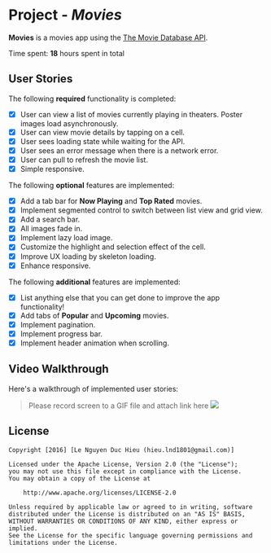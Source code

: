# Project - _Movies_

**Movies** is a movies app using the [The Movie Database API](https://developers.themoviedb.org/3).

Time spent: **18** hours spent in total

## User Stories

The following **required** functionality is completed:

- [x] User can view a list of movies currently playing in theaters. Poster images load asynchronously.
- [x] User can view movie details by tapping on a cell.
- [x] User sees loading state while waiting for the API.
- [x] User sees an error message when there is a network error.
- [x] User can pull to refresh the movie list.
- [x] Simple responsive.

The following **optional** features are implemented:

- [x] Add a tab bar for **Now Playing** and **Top Rated** movies.
- [x] Implement segmented control to switch between list view and grid view.
- [x] Add a search bar.
- [x] All images fade in.
- [x] Implement lazy load image.
- [x] Customize the highlight and selection effect of the cell.
- [x] Improve UX loading by skeleton loading.
- [x] Enhance responsive.

The following **additional** features are implemented:

- [x] List anything else that you can get done to improve the app functionality!
- [x] Add tabs of **Popular** and **Upcoming** movies.
- [x] Implement pagination.
- [x] Implement progress bar.
- [x] Implement header animation when scrolling.

## Video Walkthrough

Here's a walkthrough of implemented user stories:

> Please record screen to a GIF file and attach link here
> ![](https://github.com/buyubaya/elotus-movies/blob/main/walkthrough.gif)

## License

    Copyright [2016] [Le Nguyen Duc Hieu (hieu.lnd1801@gmail.com)]

    Licensed under the Apache License, Version 2.0 (the "License");
    you may not use this file except in compliance with the License.
    You may obtain a copy of the License at

        http://www.apache.org/licenses/LICENSE-2.0

    Unless required by applicable law or agreed to in writing, software
    distributed under the License is distributed on an "AS IS" BASIS,
    WITHOUT WARRANTIES OR CONDITIONS OF ANY KIND, either express or implied.
    See the License for the specific language governing permissions and
    limitations under the License.
